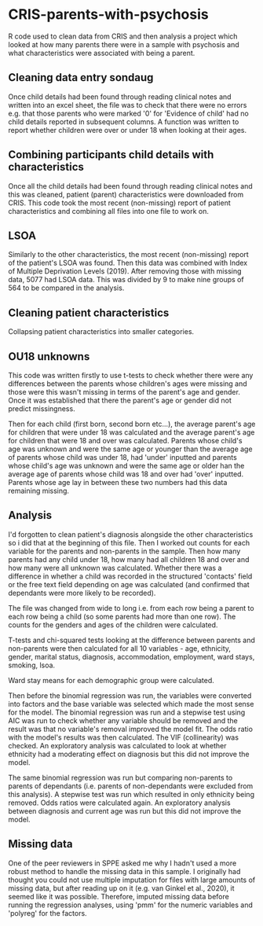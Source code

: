 # CRIS-parents-with-psychosis
R code used to clean data from CRIS and then analysis a project which looked at how many parents there were in a sample with psychosis and what characteristics were associated with being a parent.

## Cleaning data entry sondaug
Once child details had been found through reading clinical notes and written into an excel sheet, the file was to check that there were no errors e.g. that those parents who were marked '0' for 'Evidence of child' had no child details reported in subsequent columns. A function was written to report whether children were over or under 18 when looking at their ages.

## Combining participants child details with characteristics
Once all the child details had been found through reading clinical notes and this was cleaned, patient (parent) characteristics were downloaded from CRIS. This code took the most recent (non-missing) report of patient characteristics and combining all files into one file to work on.

## LSOA
Similarly to the other characteristics, the most recent (non-missing) report of the patient's LSOA was found. Then this data was combined with Index of Multiple Deprivation Levels (2019). After removing those with missing data, 5077 had LSOA data. This was divided by 9 to make nine groups of 564 to be compared in the analysis.

## Cleaning patient characteristics
Collapsing patient characteristics into smaller categories.

## OU18 unknowns
This code was written firstly to use t-tests to check whether there were any differences between the parents whose children's ages were missing and those were this wasn't missing in terms of the parent's age and gender. Once it was established that there the parent's age or gender did not predict missingness.

Then for each child (first born, second born etc...), the average parent's age for children that were under 18 was calculated and the average parent's age for children that were 18 and over was calculated. Parents whose child's age was unknown and were the same age or younger than the average age of parents whose child was under 18, had 'under' inputted and parents whose child's age was unknown and were the same age or older han the average age of parents whose child was 18 and over had 'over' inputted. Parents whose age lay in between these two numbers had this data remaining missing.

## Analysis
I'd forgotten to clean patient's diagnosis alongside the other characteristics so i did that at the beginning of this file. Then I worked out counts for each variable for the parents and non-parents in the sample. Then how many parents had any child under 18, how many had all children 18 and over and how many were all unknown was calculated. Whether there was a difference in whether a child was recorded in the structured 'contacts' field or the free text field depending on age was calculated (and confirmed that dependants were more likely to be recorded).

The file was changed from wide to long i.e. from each row being a parent to each row being a child (so some parents had more than one row). The counts for the genders and ages of the children were calculated.

T-tests and chi-squared tests looking at the difference between parents and non-parents were then calculated for all 10 variables - age, ethnicity, gender, marital status, diagnosis, accommodation, employment, ward stays, smoking, lsoa.

Ward stay means for each demographic group were calculated.

Then before the binomial regression was run, the variables were converted into factors and the base variable was selected which made the most sense for the model. The binomial regression was run and a stepwise test using AIC was run to check whether any variable should be removed and the result was that no variable's removal improved the model fit. The odds ratio with the model's results was then calculated. The VIF (collinearity) was checked. An exploratory analysis was calculated to look at whether ethnicity had a moderating effect on diagnosis but this did not improve the model.

The same binomial regression was run but comparing non-parents to parents of dependants (i.e. parents of non-dependants were excluded from this analysis). A stepwise test was run which resulted in only ethnicity being removed. Odds ratios were calculated again. An exploratory analysis between diagnosis and current age was run but this did not improve the model.

## Missing data

One of the peer reviewers in SPPE asked me why I hadn't used a more robust method to handle the missing data in this sample. I originally had thought you could not use multiple imputation for files with large amounts of missing data, but after reading up on it (e.g. van Ginkel et al., 2020), it seemed like it was possible. Therefore, imputed missing data before running the regression analyses, using 'pmm' for the numeric variables and 'polyreg' for the factors.

